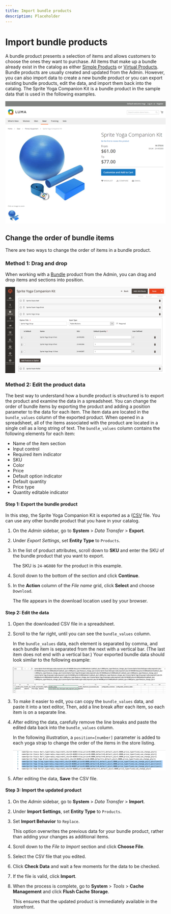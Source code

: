 ```yaml
---
title: Import bundle products
description: Placeholder
---
```

# Import bundle products

A bundle product presents a selection of items and allows customers to choose the ones they want to purchase. All items that make up a bundle already exist in the catalog as either [Simple Products](../catalog/product-create-simple.md) or [Virtual Products](../catalog/product-create-virtual.md). Bundle products are usually created and updated from the Admin. However, you can also import data to create a new bundle product or you can export existing bundle products, edit the data, and import them back into the catalog. The Sprite Yoga Companion Kit is a bundle product in the sample data that is used in the following examples.

![Bundle Product](../catalog/assets/product-bundle.png)<!-- zoom -->

## Change the order of bundle items

There are two ways to change the order of items in a bundle product.

### Method 1: Drag and drop

When working with a [Bundle](../catalog/product-create-bundle.md) product from the Admin, you can drag and drop items and sections into position.

![Bundle Items](../catalog/assets/product-bundle-items-move.png)<!-- zoom -->

### Method 2: Edit the product data

The best way to understand how a bundle product is structured is to export the product and examine the data in a spreadsheet.  You can change the order of bundle items by exporting the product and adding a position parameter to the data for each item. The item data are located in the `bundle_values` column of the exported product. When opened in a spreadsheet, all of the items associated with the product are located in a single cell as a long string of text. The `bundle_values` column contains the following elements for each item:

- Name of the item section
- Input control
- Required item indicator
- SKU
- Color
- Price
- Default option indicator
- Default quantity
- Price type
- Quantity editable indicator

#### Step 1: Export the bundle product

In this step, the Sprite Yoga Companion Kit is exported as a ([CSV](data-csv.md) file. You can use any other bundle product that you have in your catalog.

1. On the _Admin_ sidebar, go to **System** > _Data Transfer_ > **Export**.

1. Under _Export Settings_, set **Entity Type** to `Products`.

1. In the list of product attributes, scroll down to **SKU** and enter the SKU of the bundle product that you want to export.

   The SKU is `24-WG080` for the product in this example.

1. Scroll down to the bottom of the section and click **Continue**.

1. In the **Action** column of the _File name_ grid, click **Select** and choose `Download`.

    The file appears in the download location used by your browser.

#### Step 2: Edit the data

1. Open the downloaded CSV file in a spreadsheet.

1. Scroll to the far right, until you can see the `bundle_values` column.

   In the `bundle_values` data, each element is separated by comma, and each bundle item is separated from the next with a vertical bar. (The last item does not end with a vertical bar.) Your exported bundle data should look similar to the following example:

   ![Bundle Values](./assets/product-bundle-values-export-data.png)<!-- zoom -->

1. To make it easier to edit, you can copy the `bundle_values` data, and paste it into a text editor, Then, add a line break after each item, so each item is on a separate line.

1. After editing the data, carefully remove the line breaks and paste the edited data back into the `bundle_values` column.

   In the following illustration, a `position=[number]` parameter is added to each yoga strap to change the order of the items in the store listing.

   ![Position Parameter](./assets/product-bundle-values-position-parameter.png)<!-- zoom -->

1. After editing the data, **Save** the CSV file.

#### Step 3: Import the updated product

1. On the _Admin_ sidebar, go to **System** > _Data Transfer_ > **Import**.

1. Under **Import Settings**, set **Entity Type** to `Products`.

1. Set **Import Behavior** to `Replace`.

   This option overwrites the previous data for your bundle product, rather than adding your changes as additional items.

1. Scroll down to the _File to Import_ section and click **Choose File**.

1. Select the CSV file that you edited.

1. Click **Check Data** and wait a few moments for the data to be checked.

1. If the file is valid, click **Import**.

1. When the process is complete, go to **System** > _Tools_ > **Cache Management** and click **Flush Cache Storage**.

   This ensures that the updated product is immediately available in the storefront.
